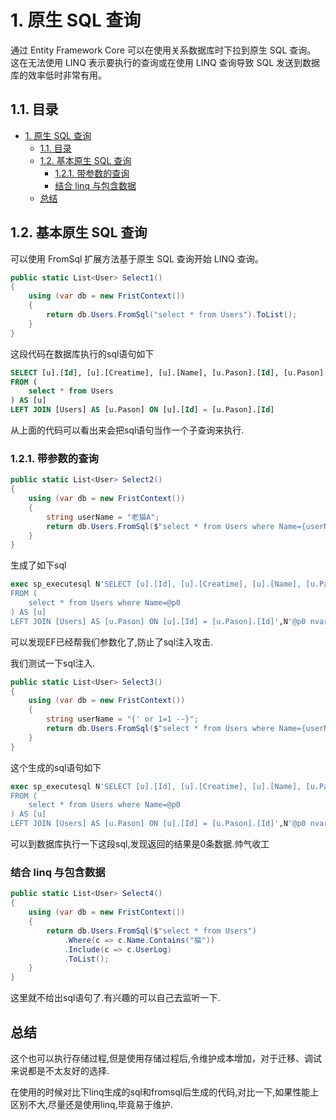 # 1. 原生 SQL 查询

通过 Entity Framework Core 可以在使用关系数据库时下拉到原生 SQL 查询。 这在无法使用 LINQ 表示要执行的查询或在使用 LINQ 查询导致 SQL 发送到数据库的效率低时非常有用。

## 1.1. 目录

<!-- TOC -->

- [1. 原生 SQL 查询](#1-原生-sql-查询)
    - [1.1. 目录](#11-目录)
    - [1.2. 基本原生 SQL 查询](#12-基本原生-sql-查询)
        - [1.2.1. 带参数的查询](#121-带参数的查询)
        - [结合 linq 与包含数据](#结合-linq-与包含数据)
    - [总结](#总结)

<!-- /TOC -->

## 1.2. 基本原生 SQL 查询

可以使用 FromSql 扩展方法基于原生 SQL 查询开始 LINQ 查询。

```c#
public static List<User> Select1()
{
    using (var db = new FristContext())
    {
        return db.Users.FromSql("select * from Users").ToList();
    }
}
```

这段代码在数据库执行的sql语句如下

```sql
SELECT [u].[Id], [u].[Creatime], [u].[Name], [u.Pason].[Id], [u.Pason].[Pason_Age]
FROM (
    select * from Users
) AS [u]
LEFT JOIN [Users] AS [u.Pason] ON [u].[Id] = [u.Pason].[Id]
```

从上面的代码可以看出来会把sql语句当作一个子查询来执行.

### 1.2.1. 带参数的查询

```c#
public static List<User> Select2()
{
    using (var db = new FristContext())
    {
        string userName = "老猫A";
        return db.Users.FromSql($"select * from Users where Name={userName}").ToList();
    }
}
```

生成了如下sql

```sql
exec sp_executesql N'SELECT [u].[Id], [u].[Creatime], [u].[Name], [u.Pason].[Id], [u.Pason].[Pason_Age]
FROM (
    select * from Users where Name=@p0
) AS [u]
LEFT JOIN [Users] AS [u.Pason] ON [u].[Id] = [u.Pason].[Id]',N'@p0 nvarchar(4000)',@p0=N'老猫A'
```

可以发现EF已经帮我们参数化了,防止了sql注入攻击.

我们测试一下sql注入.

```c#
public static List<User> Select3()
{
    using (var db = new FristContext())
    {
        string userName = "{' or 1=1 --}";
        return db.Users.FromSql($"select * from Users where Name={userName}").ToList();
    }
}
```

这个生成的sql语句如下

```sql
exec sp_executesql N'SELECT [u].[Id], [u].[Creatime], [u].[Name], [u.Pason].[Id], [u.Pason].[Pason_Age]
FROM (
    select * from Users where Name=@p0
) AS [u]
LEFT JOIN [Users] AS [u.Pason] ON [u].[Id] = [u.Pason].[Id]',N'@p0 nvarchar(4000)',@p0=N'{'' or 1=1 --}'
```

可以到数据库执行一下这段sql,发现返回的结果是0条数据.帅气收工

### 结合 linq 与包含数据

```c#
public static List<User> Select4()
{
    using (var db = new FristContext())
    {
        return db.Users.FromSql($"select * from Users")
            .Where(c => c.Name.Contains("猫"))
            .Include(c => c.UserLog)
            .ToList();
    }
}
```

这里就不给出sql语句了.有兴趣的可以自己去监听一下.

## 总结

 这个也可以执行存储过程,但是使用存储过程后,令维护成本增加，对于迁移、调试 来说都是不太友好的选择.

 在使用的时候对比下linq生成的sql和fromsql后生成的代码,对比一下,如果性能上区别不大,尽量还是使用linq,毕竟易于维护.